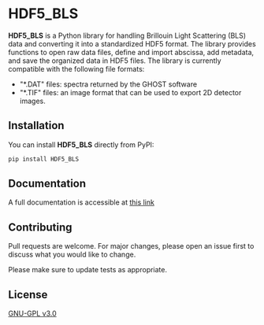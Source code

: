 # HDF5_BLS

**HDF5_BLS** is a Python library for handling Brillouin Light Scattering (BLS) data and converting it into a standardized HDF5 format. The library provides functions to open raw data files, define and import abscissa, add metadata, and save the organized data in HDF5 files.
The library is currently compatible with the following file formats:
- "*.DAT" files: spectra returned by the GHOST software
- "*.TIF" files: an image format that can be used to export 2D detector images.

## Installation

You can install **HDF5_BLS** directly from PyPI:

```bash
pip install HDF5_BLS
```

## Documentation

A full documentation is accessible at [this link](https://hdf5-bls.readthedocs.io/en/latest/)

## Contributing

Pull requests are welcome. For major changes, please open an issue first
to discuss what you would like to change.

Please make sure to update tests as appropriate.

## License

[GNU-GPL v3.0](https://www.gnu.org/licenses/gpl-3.0.en.html)